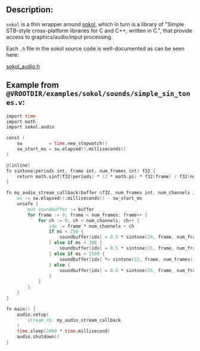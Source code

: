 ## Description:

`sokol` is a thin wrapper around [sokol](https://github.com/floooh/sokol),
which in turn is a library of "Simple STB-style cross-platform libraries
for C and C++, written in C.", that provide access to graphics/audio/input
processing.

Each `.h` file in the sokol source code is well-documented as can be seen here:

[sokol_audio.h](https://github.com/floooh/sokol/blob/master/sokol_audio.h)

## Example from `@VROOTDIR/examples/sokol/sounds/simple_sin_tones.v`:

```v cgen
import time
import math
import sokol.audio

const (
	sw          = time.new_stopwatch()
	sw_start_ms = sw.elapsed().milliseconds()
)

@[inline]
fn sintone(periods int, frame int, num_frames int) f32 {
	return math.sinf(f32(periods) * (2 * math.pi) * f32(frame) / f32(num_frames))
}

fn my_audio_stream_callback(buffer &f32, num_frames int, num_channels int) {
	ms := sw.elapsed().milliseconds() - sw_start_ms
	unsafe {
		mut soundbuffer := buffer
		for frame := 0; frame < num_frames; frame++ {
			for ch := 0; ch < num_channels; ch++ {
				idx := frame * num_channels + ch
				if ms < 250 {
					soundbuffer[idx] = 0.5 * sintone(20, frame, num_frames)
				} else if ms < 300 {
					soundbuffer[idx] = 0.5 * sintone(25, frame, num_frames)
				} else if ms < 1500 {
					soundbuffer[idx] *= sintone(22, frame, num_frames)
				} else {
					soundbuffer[idx] = 0.5 * sintone(25, frame, num_frames)
				}
			}
		}
	}
}

fn main() {
	audio.setup(
		stream_cb: my_audio_stream_callback
	)
	time.sleep(2000 * time.millisecond)
	audio.shutdown()
}
```

